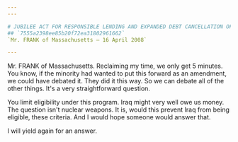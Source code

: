 ```yaml
---
---

# JUBILEE ACT FOR RESPONSIBLE LENDING AND EXPANDED DEBT CANCELLATION OF
## `7555a2398ee85b20f72ea31802961662`
`Mr. FRANK of Massachusetts — 16 April 2008`

---
```



Mr. FRANK of Massachusetts. Reclaiming my time, we only get 5 
minutes. You know, if the minority had wanted to put this forward as an 
amendment, we could have debated it. They did it this way. So we can 
debate all of the other things. It's a very straightforward question.

You limit eligibility under this program. Iraq might very well owe us 
money. The question isn't nuclear weapons. It is, would this prevent 
Iraq from being eligible, these criteria. And I would hope someone 
would answer that.

I will yield again for an answer.